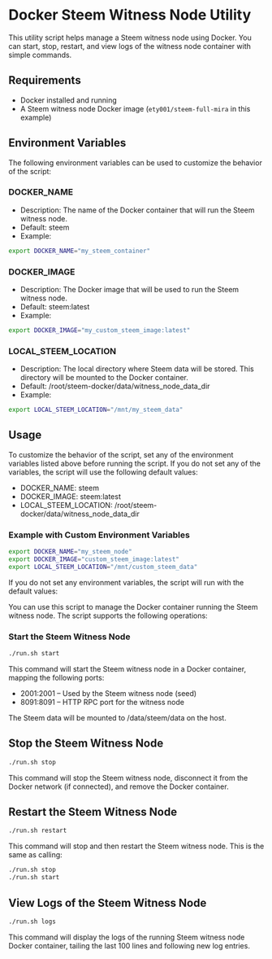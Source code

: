 # Docker Steem Witness Node Utility
This utility script helps manage a Steem witness node using Docker. You can start, stop, restart, and view logs of the witness node container with simple commands.

## Requirements
- Docker installed and running
- A Steem witness node Docker image (`ety001/steem-full-mira` in this example)

## Environment Variables
The following environment variables can be used to customize the behavior of the script:

### DOCKER_NAME
- Description: The name of the Docker container that will run the Steem witness node.
- Default: steem
- Example:
```bash
export DOCKER_NAME="my_steem_container"
```

### DOCKER_IMAGE
- Description: The Docker image that will be used to run the Steem witness node.
- Default: steem:latest
- Example:
```bash
export DOCKER_IMAGE="my_custom_steem_image:latest"
```

### LOCAL_STEEM_LOCATION
- Description: The local directory where Steem data will be stored. This directory will be mounted to the Docker container.
- Default: /root/steem-docker/data/witness_node_data_dir
- Example:
```bash
export LOCAL_STEEM_LOCATION="/mnt/my_steem_data"
```

## Usage
To customize the behavior of the script, set any of the environment variables listed above before running the script. If you do not set any of the variables, the script will use the following default values:

- DOCKER_NAME: steem
- DOCKER_IMAGE: steem:latest
- LOCAL_STEEM_LOCATION: /root/steem-docker/data/witness_node_data_dir

### Example with Custom Environment Variables
```bash
export DOCKER_NAME="my_steem_node"
export DOCKER_IMAGE="custom_steem_image:latest"
export LOCAL_STEEM_LOCATION="/mnt/custom_steem_data"
```

If you do not set any environment variables, the script will run with the default values:

You can use this script to manage the Docker container running the Steem witness node. The script supports the following operations:

### Start the Steem Witness Node
```bash
./run.sh start
```

This command will start the Steem witness node in a Docker container, mapping the following ports:

- 2001:2001 – Used by the Steem witness node (seed)
- 8091:8091 – HTTP RPC port for the witness node

The Steem data will be mounted to /data/steem/data on the host.

## Stop the Steem Witness Node
```bash
./run.sh stop
```

This command will stop the Steem witness node, disconnect it from the Docker network (if connected), and remove the Docker container.

## Restart the Steem Witness Node
```bash
./run.sh restart
```

This command will stop and then restart the Steem witness node. This is the same as calling:

```bash
./run.sh stop
./run.sh start
```

## View Logs of the Steem Witness Node
```bash
./run.sh logs
```

This command will display the logs of the running Steem witness node Docker container, tailing the last 100 lines and following new log entries.
